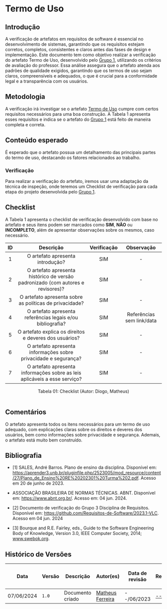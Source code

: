 # Termo de Uso

## Introdução
A verificação de artefatos em requisitos de software é essencial no desenvolvimento de sistemas, garantindo que os requisitos estejam corretos, completos, consistentes e claros antes das fases de design e implementação. Este documento tem como objetivo realizar a verificação do artefato Termo de Uso, desenvolvido pelo <a href="https://github.com/Requisitos-de-Software/2024.1-DiarioOficialdaUniao">Grupo 1</a>, utilizando os critérios de avaliação do professor. Essa análise assegura que o artefato atenda aos padrões de qualidade exigidos, garantindo que os termos de uso sejam claros, compreensíveis e adequados, o que é crucial para a conformidade legal e a transparência com os usuários.

## Metodologia

A verificação irá investigar se o artefato <a href="https://requisitos-de-software.github.io/2024.1-DiarioOficialdaUniao/termodeuso/">Termo de Uso</a> cumpre com certos requisitos necessários para uma boa construção. A Tabela 1 apresenta esses requisitos e indica se o artefato do <a href="https://github.com/Requisitos-de-Software/2024.1-DiarioOficialdaUniao">Grupo 1</a> está feito de maneira completa e correta.

## Conteúdo esperado

É esperado que o artefato possua um detalhamento das principais partes do termo de uso, destacando os fatores relacionados ao trabalho.

### Verificação

Para realizar a verificação do artefato, iremos usar uma adaptação da técnica de inspeção, onde teremos um Checklist de verificação para cada etapa do projeto desenvolvida pelo <a href="https://github.com/Requisitos-de-Software/2024.1-Grupo01">Grupo 1</a>.

## Checklist
A Tabela 1 apresenta o checklist de verificação desenvolvido com base no artefato e seus itens podem ser marcados como **SIM**, **NÃO** ou **INCOMPLETO**, além de apresentar observações sobre os mesmos, caso necessário.

| ID | Descrição | Verificação | Observação |
| :--: | :-----: | :---------: | :--------: |
| 1 | O artefato apresenta introdução? | SIM | - |
| 2 | O artefato apresenta histórico de versão padronizado (com autores e revisores)? | SIM | - |
| 3 | O artefato apresenta sobre as políticas de privacidade? | SIM | - |
| 4 | O artefato apresenta referências legais e/ou bibliografia? | SIM | Referências sem link/data |
| 5 | O artefato explica os direitos e deveres dos usuários? | SIM | - |
| 6 | O artefato apresenta informações sobre privacidade e segurança? | SIM | - |
| 7 | O artefato apresenta informações sobre as leis aplicáveis a esse serviço? | SIM | - |

<div align="center">
<figcaption align="center">Tabela 01: Checklist (Autor: Diogo, Matheus)</figcaption>
</div>
<br/>

## Comentários

O artefato apresenta todos os itens necessários para um termo de uso adequado, com explicações claras sobre os direitos e deveres dos usuários, bem como informações sobre privacidade e segurança. Ademais, o artefato está muito bem construído.

## Bibliografia

- [1] SALES, André Barros. Plano de ensino da disciplina. Disponível em: https://aprender3.unb.br/pluginfile.php/2523005/mod_resource/content/27/Plano_de_Ensino%20RE%20202301%20Turma%202.pdf. Acesso em 20 de junho de 2023.

- ASSOCIAÇÃO BRASILEIRA DE NORMAS TÉCNICAS. ABNT. Disponível em: <https://www.abnt.org.br/>. Acesso em: 04 jun. 2024.

- [2] Documento de verificação do Grupo 3 Disciplina de Requisitos. Disponível em: <https://github.com/Requisitos-de-Software/2023.1-VLC>. Acesso em 04 jun. 2024

- [3] Bourque and R.E. Fairley, eds., Guide to the Software Engineering Body of Knowledge, Version 3.0, IEEE Computer Society, 2014; www.swebok.org.

## Histórico de Versões

| <p align="center">Data</p> | <p align="center">Versão</p> | <p align="center">Descrição</p> | <p align="center">Autor(es)</p> | <p align="center">Data de revisão</p> | <p align="center">Revisor(es)</p> |
| - | - | - | - | - | - | 
| 07/06/2024 | `1.0` | Documento criado | [Matheus Ferreira](https://github.com/matferreira1) | --/06/2023 | [--------](https://github.com/) |
